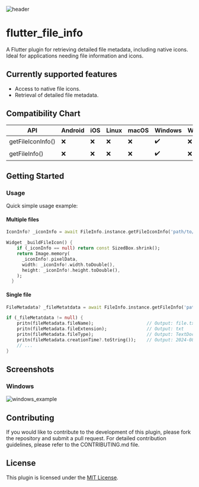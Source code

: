 ![header](https://i.imgur.com/5uioqZd.png)

# flutter_file_info

A Flutter plugin for retrieving detailed file metadata, including native icons. Ideal for applications needing file information and icons.

## Currently supported features

* Access to native file icons.
* Retrieval of detailed file metadata.

## Compatibility Chart

| API                   | Android            | iOS                | Linux              | macOS              | Windows            | Web                |
| --------------------- | ------------------ | ------------------ | ------------------ | ------------------ | ------------------ | ------------------ |
| getFileIconInfo()     | :x:                | :x:                | :x:                | :x:                | :heavy_check_mark: | :x:                |
| getFileInfo()         | :x:                | :x:                | :x:                | :x:                | :heavy_check_mark: | :x:                |

## Getting Started

### Usage

Quick simple usage example:

#### Multiple files

```dart
IconInfo? _iconInfo = await FileInfo.instance.getFileIconInfo('path/to/example/file.txt');

Widget _buildFileIcon() {
    if (_iconInfo == null) return const SizedBox.shrink();
    return Image.memory(
      _iconInfo!.pixelData,
      width: _iconInfo!.width.toDouble(),
      height: _iconInfo!.height.toDouble(),
    );
  }
```

#### Single file

```dart
FileMetadata? _fileMetatdata = await FileInfo.instance.getFileInfo('path/to/example/file.txt');

if (_fileMetatdata != null) {
    pritn(fileMetadata.fileName);                    // Output: file.txt
    pritn(fileMetadata.fileExtension);               // Output: txt
    pritn(fileMetadata.fileType);                    // Output: TextDocument
    pritn(fileMetadata.creationTime?.toString());    // Output: 2024-08-01 17:16:26.500018
    // ...
}
```

## Screenshots

### Windows

![windows_example](https://i.imgur.com/Yo0GhFM.gif)

## Contributing

If you would like to contribute to the development of this plugin, please fork the repository and submit a pull request. For detailed contribution guidelines, please refer to the CONTRIBUTING.md file.

## License

This plugin is licensed under the [MIT License](https://github.com/makjac/flutter_file_info/blob/main/LICENSE).
